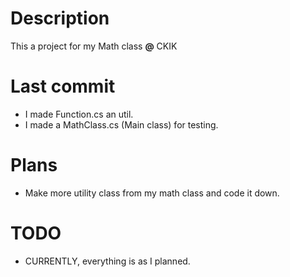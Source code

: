 ﻿# Description

This a project for my Math class **@** CKIK

# Last commit

- I made Function.cs an util.
- I made a MathClass.cs (Main class) for testing.

# Plans

- Make more utility class from my math class and code it down.

# TODO

- CURRENTLY, everything is as I planned.